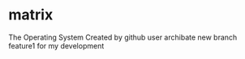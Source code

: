 # matrix
The Operating System
Created by github user archibate
new branch feature1 for my development
